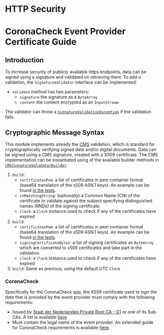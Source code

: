
# HTTP Security

# CoronaCheck Event Provider Certificate Guide

## Introduction
To increase security of publicly available https endpoints, data can be signed using a signature and validated on retrieving them.
To add a validation, the `SignatureValidator` interface can be implemented:
- `validate` method has two parameters:
  - `signature` the signature as a `ByteArray`
  - `content` the content encrypted as an `InputStream`

The validator can throw a [`SignatureValidationException`](/src/main/java/nl/rijksoverheid/rdo/modules/httpsecurity/SignatureValidationException.kt) if the validation fails.

## Cryptographic Message Syntax
This module implements already the [CMS](https://en.wikipedia.org/wiki/Cryptographic_Message_Syntax) validation, which is standard for cryptographically verifying signed data and/or digital documents. 
Data can be signed using a CMS signature, created with a X509 certificate.
The CMS implementation can be instantiated using of the available builder methods in [`CMSSignatureValidatorBuilder`](/src/main/java/nl/rijksoverheid/rdo/modules/httpsecurity/cms/CMSSignatureValidatorBuilder.kt):
1. `build`:
   - `certificatesPem`: a list of certificates in pem container format (base64 translation of the x509 ASN.1 keys). An example can be found [in the tests](/src/test/java/nl/rijksoverheid/rdo/modules/httpsecurity/certificates.kt).
   - `cnMatchingString`: (optionally) a Common Name (CN) of the certificate to validate against the subject specifying distinguished names (RNDs) of the signing certificate.
   - `clock`: a `Clock` instance used to check if any of the certificates have expired
2. `build`:
    - `certificatesPem`: a list of certificates in pem container format (base64 translation of the x509 ASN.1 keys). An example can be found [in the tests](/src/test/java/nl/rijksoverheid/rdo/modules/httpsecurity/certificates.kt).
    - `signingCertificateBytes`: a list of signing certificates as `ByteArray` which are converted to x509 certificates and take part in the validation.
    - `clock`: a `Clock` instance used to check if any of the certificates have expired
3. `build`:
    Same as previous, using the default UTC `Clock`

### CoronaCheck
Specifically for the CoronaCheck app, the X509 certificate used to sign the data that is provided by the event provider must comply with the following requirements:
- Issued by [Staat der Nederlanden Private Root CA - G1](http://cert.pkioverheid.nl/PrivateRootCA-G1.cer) or one of its Sub-CAs. A list is available [here](https://cert.pkioverheid.nl/).
- Must contain the legal name of the event provider.
An extended guide for CoronaCheck requirements is available [here](https://github.com/minvws/nl-covid19-coronacheck-app-coordination/blob/main/architecture/Security%20Architecture.md).